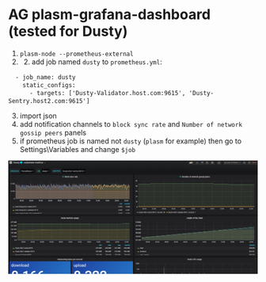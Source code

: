 # AG plasm-grafana-dashboard (tested for Dusty)
1. `plasm-node --prometheus-external`
2. 2. add job named `dusty` to `prometheus.yml`:
```
  - job_name: dusty
    static_configs:
      - targets: ['Dusty-Validator.host.com:9615', 'Dusty-Sentry.host2.com:9615']

```
3. import json
4. add notification channels to `block sync rate` and `Number of network gossip peers` panels
5. if prometheus job is named not `dusty` (`plasm` for example) then go to Settings\Variables and change `$job`



![screenshot](https://github.com/AGx10k/plasm-grafana-dashboard/blob/master/plasm-dusty-dashboard-screenshot.png?raw=true)

